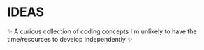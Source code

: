 # IDEAS
✨ A curious collection of coding concepts I'm unlikely to have the time/resources to develop independently ✨
